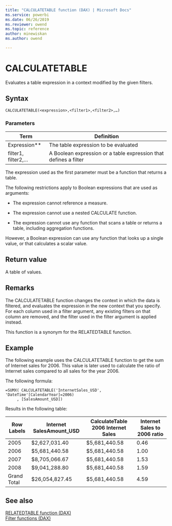 ```yaml
---
title: "CALCULATETABLE function (DAX) | Microsoft Docs"
ms.service: powerbi 
ms.date: 06/26/2019
ms.reviewer: owend
ms.topic: reference
author: minewiskan
ms.author: owend

---
```

# CALCULATETABLE
Evaluates a table expression in a context modified by the given filters.  
  
## Syntax  
  
```dax
CALCULATETABLE(<expression>,<filter1>,<filter2>,…)  
```
  
### Parameters  
  
|Term|Definition|  
|--------|--------------|  
|Expression**|The table expression to be evaluated|  
|filter1, filter2,…|A Boolean expression or a table expression that defines a filter|  
  
The expression used as the first parameter must be a function that returns a table.  
  
The following restrictions apply to Boolean expressions that are used as arguments:  
  
-   The expression cannot reference a measure.  
  
-   The expression cannot use a nested CALCULATE function.  
  
-   The expression cannot use any function that scans a table or returns a table, including aggregation functions.  
  
However, a Boolean expression can use any function that looks up a single value, or that calculates a scalar value.  
  
## Return value  
A table of values.  
  
## Remarks  
The CALCULATETABLE function changes the context in which the data is filtered, and evaluates the expression in the new context that you specify. For each column used in a filter argument, any existing filters on that column are removed, and the filter used in the filter argument is applied instead.  
  
This function is a synonym for the RELATEDTABLE function.  
  
## Example  

The following example uses the CALCULATETABLE function to get the sum of Internet sales for 2006. This value is later used to calculate the ratio of Internet sales compared to all sales for the year 2006.  
  
The following formula:  

```dax
=SUMX( CALCULATETABLE('InternetSales_USD', 'DateTime'[CalendarYear]=2006)  
     , [SalesAmount_USD])  
```

Results in the following table:

|Row Labels|Internet SalesAmount_USD|CalculateTable 2006 Internet Sales|Internet Sales to 2006 ratio|  
|--------------|-----------------------------|--------------------------------------|--------------------------------|  
|2005|$2,627,031.40|$5,681,440.58|0.46|  
|2006|$5,681,440.58|$5,681,440.58|1.00|  
|2007|$8,705,066.67|$5,681,440.58|1.53|  
|2008|$9,041,288.80|$5,681,440.58|1.59|  
|Grand Total|$26,054,827.45|$5,681,440.58|4.59|  
  

  
## See also  
[RELATEDTABLE function &#40;DAX&#41;](relatedtable-function-dax.md)  
[Filter functions &#40;DAX&#41;](filter-functions-dax.md)  
  
